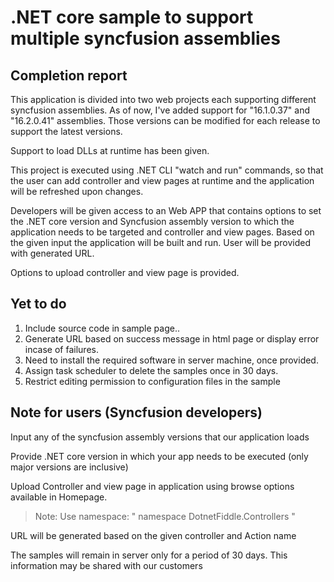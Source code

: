 # .NET core sample to support multiple syncfusion assemblies

## Completion report

This application is divided into two web projects each supporting different syncfusion assemblies. As of now, I&#39;ve added support for &quot;16.1.0.37&quot; and &quot;16.2.0.41&quot; assemblies. Those versions can be modified for each release to support the latest versions.

Support to load DLLs at runtime has been given.

This project is executed using .NET CLI &quot;watch and run&quot; commands, so that the user can add controller and view pages at runtime and the application will be refreshed upon changes.

Developers will be given access to an Web APP that contains options to set the .NET core version and Syncfusion assembly version to which the application needs to be targeted and controller and view pages. Based on the given input the application will be built and run. User will be provided with generated URL.

Options to upload controller and view page is provided.

## Yet to do

1. Include source code in sample page..
2. Generate URL based on success message in html page or display error incase of failures.
3. Need to install the required software in server machine, once provided.
4. Assign task scheduler to delete the samples once in 30 days.
5. Restrict editing permission to configuration files in the sample


## Note for users (Syncfusion developers)

Input any of the syncfusion assembly versions that our application loads

Provide .NET core version in which your app needs to be executed (only major versions are inclusive)

Upload Controller and view page in application using browse options available in Homepage.

> Note: Use namespace: &quot; namespace DotnetFiddle.Controllers &quot;

URL will be generated based on the given controller and Action name

The samples will remain in server only for a period of 30 days. This information may be shared with our customers